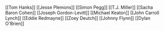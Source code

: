 [[Tom Hanks]]
[[Jesse Plemons]]
[[Simon Pegg]]
[[T.J. Miller]]
[[Sacha Baron Cohen]]
[[Joseph Gordon-Levitt]]
[[Michael Keaton]]
[[John Carroll Lynch]]
[[Eddie Redmayne]]
[[Zoey Deutch]]
[[Johnny Flynn]]
[[Dylan O'Brien]]
